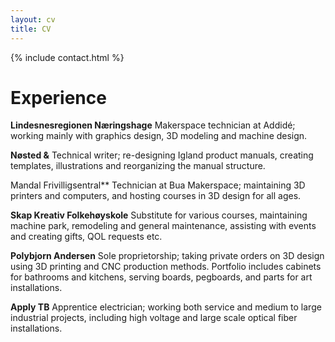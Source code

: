 ```yaml
---
layout: cv
title: CV
---
```


{% include contact.html %}

# Experience
**Lindesnesregionen Næringshage**
Makerspace technician at Addidé; working mainly with graphics design, 3D modeling and machine design.

**Nøsted &**
Technical writer; re-designing Igland product manuals, creating templates, illustrations and reorganizing the manual structure.

Mandal Frivilligsentral**
Technician at Bua Makerspace; maintaining 3D printers and computers, and hosting courses in 3D design for all ages.

**Skap Kreativ Folkehøyskole**
Substitute for various courses, maintaining machine park, remodeling and general maintenance, assisting with events and creating gifts, QOL requests etc.

**Polybjorn Andersen**
Sole proprietorship; taking private orders on 3D design using 3D printing and CNC production methods. Portfolio includes cabinets for bathrooms and kitchens, serving boards, pegboards, and parts for art installations.

**Apply TB**
Apprentice electrician; working both service and medium to large industrial projects, including high voltage and large scale optical fiber installations.